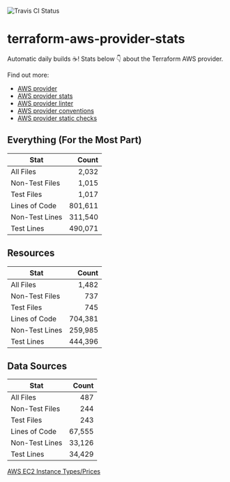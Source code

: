 ![Travis CI Status](https://travis-ci.org/YakDriver/terraform-aws-provider-stats.svg?branch=main)
# terraform-aws-provider-stats

Automatic daily builds :coffee:! Stats below :point_down: about the Terraform AWS provider.

Find out more:
* [AWS provider](https://github.com/terraform-providers/terraform-provider-aws)
* [AWS provider stats](https://github.com/YakDriver/terraform-aws-provider-stats)
* [AWS provider linter](https://github.com/terraform-providers/terraform-provider-aws/tree/master/awsproviderlint)
* [AWS provider conventions](https://github.com/YakDriver/terraform-aws-conventions)
* [AWS provider static checks](https://github.com/YakDriver/terraform-aws-provider-static-checks)



## Everything (For the Most Part)

|  Stat  |  Count  |
| ------------- | -------------: |
|  All Files  |  2,032  |
|  Non-Test Files  |  1,015  |
|  Test Files  |  1,017  |
|  Lines of Code  |  801,611  |
|  Non-Test Lines  |  311,540  |
|  Test Lines  |  490,071  |



## Resources

|  Stat  |  Count  |
| ------------- | -------------: |
|  All Files  |  1,482  |
|  Non-Test Files  |  737  |
|  Test Files  |  745  |
|  Lines of Code  |  704,381  |
|  Non-Test Lines  |  259,985  |
|  Test Lines  |  444,396  |



## Data Sources

|  Stat  |  Count  |
| ------------- | -------------: |
|  All Files  |  487  |
|  Non-Test Files  |  244  |
|  Test Files  |  243  |
|  Lines of Code  |  67,555  |
|  Non-Test Lines  |  33,126  |
|  Test Lines  |  34,429  |




[AWS EC2 Instance Types/Prices](https://github.com/YakDriver/aws-ec2-instance-types)
